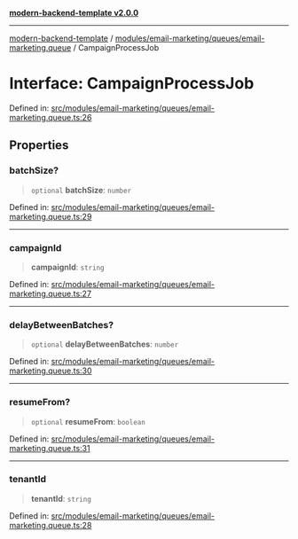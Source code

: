 [**modern-backend-template v2.0.0**](../../../../../README.md)

***

[modern-backend-template](../../../../../modules.md) / [modules/email-marketing/queues/email-marketing.queue](../README.md) / CampaignProcessJob

# Interface: CampaignProcessJob

Defined in: [src/modules/email-marketing/queues/email-marketing.queue.ts:26](https://github.com/maemreyo/saas-4cus-nodejs/blob/2a5b3f3aa11335dfa561e80e1feabb8e6084261e/src/modules/email-marketing/queues/email-marketing.queue.ts#L26)

## Properties

### batchSize?

> `optional` **batchSize**: `number`

Defined in: [src/modules/email-marketing/queues/email-marketing.queue.ts:29](https://github.com/maemreyo/saas-4cus-nodejs/blob/2a5b3f3aa11335dfa561e80e1feabb8e6084261e/src/modules/email-marketing/queues/email-marketing.queue.ts#L29)

***

### campaignId

> **campaignId**: `string`

Defined in: [src/modules/email-marketing/queues/email-marketing.queue.ts:27](https://github.com/maemreyo/saas-4cus-nodejs/blob/2a5b3f3aa11335dfa561e80e1feabb8e6084261e/src/modules/email-marketing/queues/email-marketing.queue.ts#L27)

***

### delayBetweenBatches?

> `optional` **delayBetweenBatches**: `number`

Defined in: [src/modules/email-marketing/queues/email-marketing.queue.ts:30](https://github.com/maemreyo/saas-4cus-nodejs/blob/2a5b3f3aa11335dfa561e80e1feabb8e6084261e/src/modules/email-marketing/queues/email-marketing.queue.ts#L30)

***

### resumeFrom?

> `optional` **resumeFrom**: `boolean`

Defined in: [src/modules/email-marketing/queues/email-marketing.queue.ts:31](https://github.com/maemreyo/saas-4cus-nodejs/blob/2a5b3f3aa11335dfa561e80e1feabb8e6084261e/src/modules/email-marketing/queues/email-marketing.queue.ts#L31)

***

### tenantId

> **tenantId**: `string`

Defined in: [src/modules/email-marketing/queues/email-marketing.queue.ts:28](https://github.com/maemreyo/saas-4cus-nodejs/blob/2a5b3f3aa11335dfa561e80e1feabb8e6084261e/src/modules/email-marketing/queues/email-marketing.queue.ts#L28)
